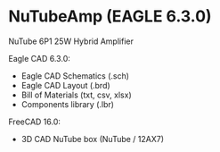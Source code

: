 # NuTubeAmp (EAGLE 6.3.0)
NuTube 6P1 25W Hybrid Amplifier

Eagle CAD 6.3.0:
- Eagle CAD Schematics (.sch)
- Eagle CAD Layout (.brd)
- Bill of Materials (txt, csv, xlsx)
- Components library (.lbr)

FreeCAD 16.0:
 - 3D CAD NuTube box (NuTube / 12AX7)
